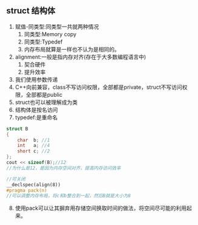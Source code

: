 struct 结构体
---

1. 赋值-同类型:同类型一共就两种情况
   1. 同类型:Memory copy
   2. 同类型:Typedef
   3. 内存布局就算是一样也不认为是相同的。
2. alignment:一般是指内存对齐(存在于大多数编程语言中)
   1. 契合硬件
   2. 提升效率
3. 我们使用参数传递
4. C++向前兼容，class不写访问权限，全部都是private，struct不写访问权限，全部都是public
5. struct也可以被理解成为类
6. 结构体是按名访问
7. typedef:是重命名

```c++
struct B
{
    char  b; //1
    int   a; //4
    short c; //2
};
cout << sizeof(B);//12
//为什么是12，是因为内存空间对齐，提高内存访问效率
```
```c++
//可关闭
__declspec(align(8))
#pragma pack(n)
//可以调整内存布局，将c和b整合到一起，然后B就是大小为8
```
8. 使用pack可以让其摒弃用存储空间换取时间的做法，将空间尽可能的利用起来。